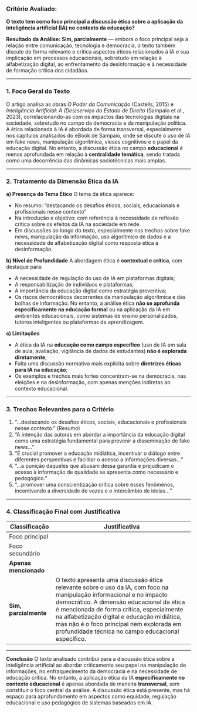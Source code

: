 ### **Critério Avaliado:**

**O texto tem como foco principal a discussão ética sobre a aplicação da inteligência artificial (IA) no contexto da educação?**

**Resultado da Análise:**
**Sim, parcialmente** — embora o foco principal seja a relação entre comunicação, tecnologia e democracia, o texto também discute de forma relevante e crítica aspectos éticos relacionados à IA e sua implicação em processos educacionais, sobretudo em relação à alfabetização digital, ao enfrentamento da desinformação e à necessidade de formação crítica dos cidadãos.

---

### **1. Foco Geral do Texto**

O artigo analisa as obras *O Poder da Comunicação* (Castells, 2015) e *Inteligência Artificial: A (Des)serviço do Estado de Direito* (Sampaio et al., 2023), correlacionando-as com os impactos das tecnologias digitais na sociedade, sobretudo no campo da democracia e da manipulação política. A ética relacionada à IA é abordada de forma transversal, especialmente nos capítulos analisados do eBook de Sampaio, onde se discute o uso de IA em fake news, manipulação algorítmica, vieses cognitivos e o papel da educação digital. No entanto, a discussão ética no campo **educacional** é menos aprofundada em relação à **centralidade temática**, sendo tratada como uma decorrência das dinâmicas sociotécnicas mais amplas.

---

### **2. Tratamento da Dimensão Ética da IA**

**a) Presença do Tema Ético**
O tema da ética aparece:

* No resumo: “destacando os desafios éticos, sociais, educacionais e profissionais nesse contexto”
* Na introdução e objetivo: com referência à necessidade de reflexão crítica sobre os efeitos da IA na sociedade em rede.
* Em discussões ao longo do texto, especialmente nos trechos sobre fake news, manipulação da informação, uso algorítmico de dados e a necessidade de alfabetização digital como resposta ética à desinformação.

**b) Nível de Profundidade**
A abordagem ética é **contextual e crítica**, com destaque para:

* A necessidade de regulação do uso de IA em plataformas digitais;
* A responsabilização de indivíduos e plataformas;
* A importância da educação digital como estratégia preventiva;
* Os riscos democráticos decorrentes da manipulação algorítmica e das bolhas de informação.
  No entanto, a análise ética **não se aprofunda especificamente na educação formal** ou na aplicação da IA em ambientes educacionais, como sistemas de ensino personalizados, tutores inteligentes ou plataformas de aprendizagem.

**c) Limitações**

* A ética da IA na **educação como campo específico** (uso de IA em sala de aula, avaliação, vigilância de dados de estudantes) **não é explorada diretamente**;
* Falta uma discussão normativa mais explícita sobre **diretrizes éticas para IA na educação**;
* Os exemplos e trechos mais fortes concentram-se na democracia, nas eleições e na desinformação, com apenas menções indiretas ao contexto educacional.

---

### **3. Trechos Relevantes para o Critério**

1. “...destacando os desafios éticos, sociais, educacionais e profissionais nesse contexto.” (Resumo)
2. “A intenção das autoras em abordar a importância da educação digital como uma estratégia fundamental para prevenir a disseminação de fake news...”
3. “É crucial promover a educação midiática, incentivar o diálogo entre diferentes perspectivas e facilitar o acesso a informações diversas...”
4. “...a punição daqueles que abusam dessa garantia e prejudicam o acesso à informação de qualidade se apresenta como necessário e pedagógico.”
5. “...promover uma conscientização crítica sobre esses fenômenos, incentivando a diversidade de vozes e o intercâmbio de ideias...”

---

### **4. Classificação Final com Justificativa**

| **Classificação**       | **Justificativa**                                                                                                                                                                                                                                                                                                                                                |
| ----------------------- | ---------------------------------------------------------------------------------------------------------------------------------------------------------------------------------------------------------------------------------------------------------------------------------------------------------------------------------------------------------------- |
| Foco principal          |                                                                                                                                                                                                                                                                                                                                                                  |
| Foco secundário         |                                                                                                                                                                                                                                                                                                                                                                  |
| **Apenas mencionado**   |                                                                                                                                                                                                                                                                                                                                                                  |
| **Sim, parcialmente** | O texto apresenta uma discussão ética relevante sobre o uso da IA, com foco na manipulação informacional e no impacto democrático. A dimensão educacional da ética é mencionada de forma crítica, especialmente na alfabetização digital e educação midiática, mas não é o foco principal nem explorada em profundidade técnica no campo educacional específico. |

---

**Conclusão**
O texto analisado contribui para a discussão ética sobre a inteligência artificial ao abordar criticamente seu papel na manipulação de informações, no enfraquecimento da democracia e na necessidade de educação crítica. No entanto, a aplicação ética da IA **especificamente no contexto educacional** é apenas abordada de maneira **transversal**, sem constituir o foco central da análise. A discussão ética está presente, mas há espaço para aprofundamento em aspectos como equidade, regulação educacional e uso pedagógico de sistemas baseados em IA.
